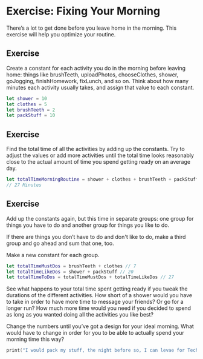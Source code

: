 # Exercise: Fixing Your Morning

There’s a lot to get done before you leave home in the morning. This exercise will help you optimize your routine.

## Exercise
Create a constant for each activity you do in the morning before leaving home: things like brushTeeth, uploadPhotos, chooseClothes, shower, goJogging, finishHomework, fixLunch, and so on. Think about how many minutes each activity usually takes, and assign that value to each constant.

```swift
let shower = 10
let clothes = 5
let brushTeeth = 2
let packStuff = 10
```

## Exercise
Find the total time of all the activities by adding up the constants. Try to adjust the values or add more activities until the total time looks reasonably close to the actual amount of time you spend getting ready on an average day.

```swift
let totalTimeMorningRoutine = shower + clothes + brushTeeth + packStuff
// 27 Minutes
```

## Exercise
Add up the constants again, but this time in separate groups: one group for things you have to do and another group for things you like to do.

If there are things you don’t have to do and don't like to do, make a third group and go ahead and sum that one, too. 

Make a new constant for each group.

```swift
let totalTimeMustDos = brushTeeth + clothes // 7
let totalTimeLikeDos = shower + packStuff // 20
let totalTimeToDos = totalTimeMustDos + totalTimeLikeDos // 27
```
See what happens to your total time spent getting ready if you tweak the durations of the different activities. How short of a shower would you have to take in order to have more time to message your friends? Or go for a longer run? How much more time would you need if you decided to spend as long as you wanted doing all the activities you like best?

Change the numbers until you’ve got a design for your ideal morning. What would have to change in order for you to be able to actually spend your morning time this way?

```swift
print("I would pack my stuff, the night before so, I can levae for Tech 7 minutes earlier")
```
